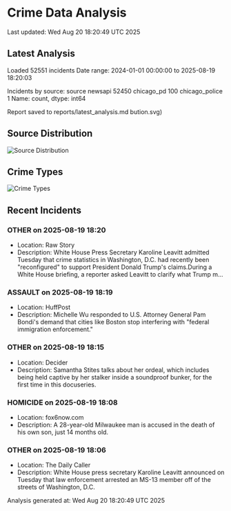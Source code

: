 # Crime Data Analysis
Last updated: Wed Aug 20 18:20:49 UTC 2025

## Latest Analysis

Loaded 52551 incidents
Date range: 2024-01-01 00:00:00 to 2025-08-19 18:20:03

Incidents by source:
source
newsapi           52450
chicago_pd          100
chicago_police        1
Name: count, dtype: int64

Report saved to reports/latest_analysis.md
bution.svg)

## Source Distribution
![Source Distribution](images/source_distribution.svg)

## Crime Types
![Crime Types](images/crime_types.svg)

## Recent Incidents

### OTHER on 2025-08-19 18:20
- Location: Raw Story
- Description: White House Press Secretary Karoline Leavitt admitted Tuesday that crime statistics in Washington, D.C. had recently been "reconfigured" to support President Donald Trump's claims.During a White House briefing, a reporter asked Leavitt to clarify what Trump m…


### ASSAULT on 2025-08-19 18:19
- Location: HuffPost
- Description: Michelle Wu responded to U.S. Attorney General Pam Bondi's demand that cities like Boston stop interfering with "federal immigration enforcement."


### OTHER on 2025-08-19 18:15
- Location: Decider
- Description: Samantha Stites talks about her ordeal, which includes being held captive by her stalker inside a soundproof bunker, for the first time in this docuseries.


### HOMICIDE on 2025-08-19 18:08
- Location: fox6now.com
- Description: A 28-year-old Milwaukee man is accused in the death of his own son, just 14 months old.


### OTHER on 2025-08-19 18:06
- Location: The Daily Caller
- Description: White House press secretary Karoline Leavitt announced on Tuesday that law enforcement arrested an MS-13 member off of the streets of Washington, D.C.

Analysis generated at: Wed Aug 20 18:20:49 UTC 2025
